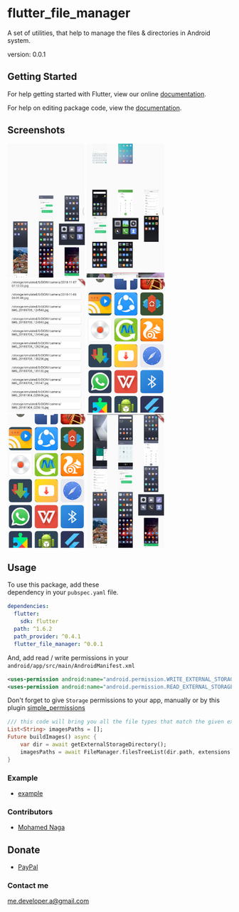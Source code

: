 # flutter_file_manager

A set of utilities, that help to manage the files & directories in Android system.

version: 0.0.1

## Getting Started

For help getting started with Flutter, view our online [documentation](https://flutter.io/).

For help on editing package code, view the [documentation](https://flutter.io/developing-packages/).

## Screenshots

<img src="screenshots/ss1.png" height="300em" /> <img src="screenshots/ss2.png" height="300em" />
<img src="screenshots/ss3.png" height="300em" /> <img src="screenshots/ss4.png" height="300em" />
<img src="screenshots/ss5.png" height="300em" /> <img src="screenshots/ss6.png" height="300em" />

## Usage

To use this package, add these  
dependency in your `pubspec.yaml`  file.

```yaml
dependencies:
  flutter:
    sdk: flutter
  path: ^1.6.2
  path_provider: ^0.4.1
  flutter_file_manager: ^0.0.1
```
And, add read / write permissions in your
`android/app/src/main/AndroidManifest.xml`
````xml
<uses-permission android:name="android.permission.WRITE_EXTERNAL_STORAGE"/>
<uses-permission android:name="android.permission.READ_EXTERNAL_STORAGE"/>
````
Don't forget to give `Storage` permissions to your app, manually or by this plugin [simple_permissions](https://pub.dartlang.org/packages/simple_permissions)

```dart
/// this code will bring you all the file types that match the given extensions.
List<String> imagesPaths = [];
Future buildImages() async {
	var dir = await getExternalStorageDirectory();
	imagesPaths = await FileManager.filesTreeList(dir.path, extensions: ["png", "jpg"]);
}
```
### Example
* [example](https://github.com/Eagle6789/flutter_file_manager/tree/master/example)

### Contributors
* [Mohamed Naga](https://github.com/eagle6789)

## Donate
* [PayPal](https://www.paypal.me/eagle6789)

### Contact me
me.developer.a@gmail.com